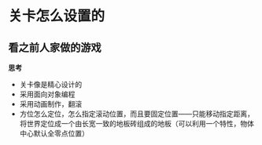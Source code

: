 # 关卡怎么设置的

## 看之前人家做的游戏

**思考**

* 关卡像是精心设计的
* 采用面向对象编程
* 采用动画制作，翻滚
* 方位怎么定位，怎么指定滚动位置，而且要固定位置——只能移动指定距离，将世界定位成一个由长宽一致的地板砖组成的地板（可以利用一个特性，物体中心默认全零点位置）
